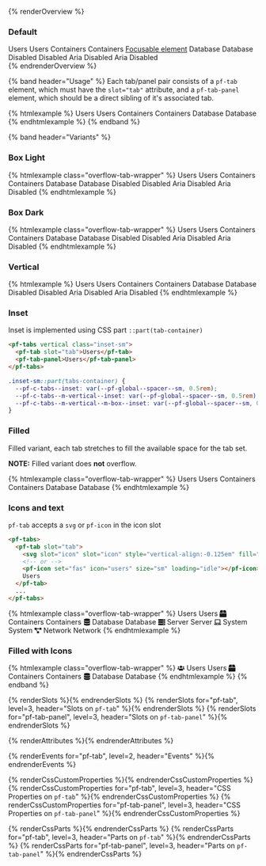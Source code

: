 <style>
  .overflow-tab-wrapper {
    width: 94vw;
  }
  @media screen and (min-width: 568px) {
    .overflow-tab-wrapper {
      width: auto;
    }
  }
</style>

{% renderOverview %}
  ### Default
  <div class="overflow-tab-wrapper">
    <pf-tabs>
      <pf-tab id="users" slot="tab">Users</pf-tab>
      <pf-tab-panel>Users</pf-tab-panel>
      <pf-tab slot="tab">Containers</pf-tab>
      <pf-tab-panel>Containers <a href="#">Focusable element</a></pf-tab-panel>
      <pf-tab slot="tab">Database</pf-tab>
      <pf-tab-panel>Database</pf-tab-panel>
      <pf-tab slot="tab" disabled>Disabled</pf-tab>
      <pf-tab-panel>Disabled</pf-tab-panel>
      <pf-tab slot="tab" aria-disabled="true">Aria Disabled</pf-tab>
      <pf-tab-panel>Aria Disabled</pf-tab-panel>
    </pf-tabs>
  </div>
{% endrenderOverview %}

{% band header="Usage" %}
  Each tab/panel pair consists of a `pf-tab` element, which must have the `slot="tab"` attribute, and a `pf-tab-panel` element, which should be a direct sibling of it's associated tab.

  {% htmlexample %}
  <pf-tabs>
    <pf-tab slot="tab">Users</pf-tab>
    <pf-tab-panel>Users</pf-tab-panel>
    <pf-tab slot="tab">Containers</pf-tab>
    <pf-tab-panel>Containers</pf-tab-panel>
    <pf-tab slot="tab">Database</pf-tab>
    <pf-tab-panel>Database</pf-tab-panel>
  </pf-tabs>
  {% endhtmlexample %}
{% endband %}

{% band header="Variants" %}
  ### Box Light
  {% htmlexample class="overflow-tab-wrapper" %}
  <pf-tabs box="light">
    <pf-tab slot="tab">Users</pf-tab>
    <pf-tab-panel>Users</pf-tab-panel>
    <pf-tab slot="tab">Containers</pf-tab>
    <pf-tab-panel>Containers</pf-tab-panel>
    <pf-tab slot="tab">Database</pf-tab>
    <pf-tab-panel>Database</pf-tab-panel>
    <pf-tab slot="tab" disabled>Disabled</pf-tab>
    <pf-tab-panel>Disabled</pf-tab-panel>
    <pf-tab slot="tab" aria-disabled="true">Aria Disabled</pf-tab>
    <pf-tab-panel>Aria Disabled</pf-tab-panel>
  </pf-tabs>
  {% endhtmlexample %}

  ### Box Dark
  {% htmlexample class="overflow-tab-wrapper" %}
  <pf-tabs box="dark">
    <pf-tab slot="tab">Users</pf-tab>
    <pf-tab-panel>Users</pf-tab-panel>
    <pf-tab slot="tab">Containers</pf-tab>
    <pf-tab-panel>Containers</pf-tab-panel>
    <pf-tab slot="tab">Database</pf-tab>
    <pf-tab-panel>Database</pf-tab-panel>
    <pf-tab slot="tab" disabled>Disabled</pf-tab>
    <pf-tab-panel>Disabled</pf-tab-panel>
    <pf-tab slot="tab" aria-disabled="true">Aria Disabled</pf-tab>
    <pf-tab-panel>Aria Disabled</pf-tab-panel>
  </pf-tabs>
  {% endhtmlexample %}

  ### Vertical
  {% htmlexample %}
  <pf-tabs vertical>
    <pf-tab slot="tab">Users</pf-tab>
    <pf-tab-panel>Users</pf-tab-panel>
    <pf-tab slot="tab">Containers</pf-tab>
    <pf-tab-panel>Containers</pf-tab-panel>
    <pf-tab slot="tab">Database</pf-tab>
    <pf-tab-panel>Database</pf-tab-panel>
    <pf-tab slot="tab" disabled>Disabled</pf-tab>
    <pf-tab-panel>Disabled</pf-tab-panel>
    <pf-tab slot="tab" aria-disabled="true">Aria Disabled</pf-tab>
    <pf-tab-panel>Aria Disabled</pf-tab-panel>
  </pf-tabs>
  {% endhtmlexample %}

  ### Inset
  Inset is implemented using CSS part `::part(tab-container)`

  ```html
  <pf-tabs vertical class="inset-sm">
    <pf-tab slot="tab">Users</pf-tab>
    <pf-tab-panel>Users</pf-tab-panel>
  </pf-tabs>
  ```
  ```css
  .inset-sm::part(tabs-container) {
    --pf-c-tabs--inset: var(--pf-global--spacer--sm, 0.5rem);
    --pf-c-tabs--m-vertical--inset: var(--pf-global--spacer--sm, 0.5rem);
    --pf-c-tabs--m-vertical--m-box--inset: var(--pf-global--spacer--sm, 0.5rem);
  }
  ```

  ### Filled

  Filled variant, each tab stretches to fill the available space for the tab
  set.

  **NOTE:**  Filled variant does **not** overflow.

  {% htmlexample class="overflow-tab-wrapper" %}
  <pf-tabs fill>
    <pf-tab slot="tab">Users</pf-tab>
    <pf-tab-panel>Users</pf-tab-panel>
    <pf-tab slot="tab">Containers</pf-tab>
    <pf-tab-panel>Containers</pf-tab-panel>
    <pf-tab slot="tab">Database</pf-tab>
    <pf-tab-panel>Database</pf-tab-panel>
  </pf-tabs>
  {% endhtmlexample %}

  ### Icons and text
  `pf-tab` accepts a `svg` or `pf-icon` in the icon slot

  ```html
  <pf-tabs>
    <pf-tab slot="tab">
      <svg slot="icon" slot="icon" style="vertical-align:-0.125em" fill="currentColor" height="1em" width="1em" viewBox="0 0 640 512" aria-hidden="true" role="img"><path d="M96 224c35.3 0 64-28.7 64-64s-28.7-64-64-64-64 28.7-64 64 28.7 64 64 64zm448 0c35.3 0 64-28.7 64-64s-28.7-64-64-64-64 28.7-64 64 28.7 64 64 64zm32 32h-64c-17.6 0-33.5 7.1-45.1 18.6 40.3 22.1 68.9 62 75.1 109.4h66c17.7 0 32-14.3 32-32v-32c0-35.3-28.7-64-64-64zm-256 0c61.9 0 112-50.1 112-112S381.9 32 320 32 208 82.1 208 144s50.1 112 112 112zm76.8 32h-8.3c-20.8 10-43.9 16-68.5 16s-47.6-6-68.5-16h-8.3C179.6 288 128 339.6 128 403.2V432c0 26.5 21.5 48 48 48h288c26.5 0 48-21.5 48-48v-28.8c0-63.6-51.6-115.2-115.2-115.2zm-223.7-13.4C161.5 263.1 145.6 256 128 256H64c-35.3 0-64 28.7-64 64v32c0 17.7 14.3 32 32 32h65.9c6.3-47.4 34.9-87.3 75.2-109.4z"></path></svg>
      <!-- or -->
      <pf-icon set="fas" icon="users" size="sm" loading="idle"></pf-icon>
      Users
    </pf-tab>
    ...
  </pf-tabs>
  ```

  {% htmlexample class="overflow-tab-wrapper" %}
  <pf-tabs>
    <pf-tab slot="tab">
      <pf-icon slot="icon" set="fas" icon="users" size="md" loading="idle"></pf-icon>
      Users
    </pf-tab>
    <pf-tab-panel>Users</pf-tab-panel>
    <pf-tab slot="tab">
      <svg slot="icon" style="vertical-align:-0.125em" fill="currentColor" height="1em" width="1em" viewBox="0 0 512 512" aria-hidden="true" role="img"><path d="M509.5 184.6L458.9 32.8C452.4 13.2 434.1 0 413.4 0H272v192h238.7c-.4-2.5-.4-5-1.2-7.4zM240 0H98.6c-20.7 0-39 13.2-45.5 32.8L2.5 184.6c-.8 2.4-.8 4.9-1.2 7.4H240V0zM0 224v240c0 26.5 21.5 48 48 48h416c26.5 0 48-21.5 48-48V224H0z"></path></svg>
      Containers
    </pf-tab>
    <pf-tab-panel>Containers</pf-tab-panel>
    <pf-tab slot="tab">
      <svg slot="icon" style="vertical-align:-0.125em" fill="currentColor" height="1em" width="1em" viewBox="0 0 448 512" aria-hidden="true" role="img"><path d="M448 73.143v45.714C448 159.143 347.667 192 224 192S0 159.143 0 118.857V73.143C0 32.857 100.333 0 224 0s224 32.857 224 73.143zM448 176v102.857C448 319.143 347.667 352 224 352S0 319.143 0 278.857V176c48.125 33.143 136.208 48.572 224 48.572S399.874 209.143 448 176zm0 160v102.857C448 479.143 347.667 512 224 512S0 479.143 0 438.857V336c48.125 33.143 136.208 48.572 224 48.572S399.874 369.143 448 336z"></path></svg>
      Database
    </pf-tab>
    <pf-tab-panel>Database</pf-tab-panel>
    <pf-tab slot="tab">
      <svg slot="icon" style="vertical-align:-0.125em" fill="currentColor" height="1em" width="1em" viewBox="0 0 512 512" aria-hidden="true" role="img"><path d="M480 160H32c-17.673 0-32-14.327-32-32V64c0-17.673 14.327-32 32-32h448c17.673 0 32 14.327 32 32v64c0 17.673-14.327 32-32 32zm-48-88c-13.255 0-24 10.745-24 24s10.745 24 24 24 24-10.745 24-24-10.745-24-24-24zm-64 0c-13.255 0-24 10.745-24 24s10.745 24 24 24 24-10.745 24-24-10.745-24-24-24zm112 248H32c-17.673 0-32-14.327-32-32v-64c0-17.673 14.327-32 32-32h448c17.673 0 32 14.327 32 32v64c0 17.673-14.327 32-32 32zm-48-88c-13.255 0-24 10.745-24 24s10.745 24 24 24 24-10.745 24-24-10.745-24-24-24zm-64 0c-13.255 0-24 10.745-24 24s10.745 24 24 24 24-10.745 24-24-10.745-24-24-24zm112 248H32c-17.673 0-32-14.327-32-32v-64c0-17.673 14.327-32 32-32h448c17.673 0 32 14.327 32 32v64c0 17.673-14.327 32-32 32zm-48-88c-13.255 0-24 10.745-24 24s10.745 24 24 24 24-10.745 24-24-10.745-24-24-24zm-64 0c-13.255 0-24 10.745-24 24s10.745 24 24 24 24-10.745 24-24-10.745-24-24-24z"></path></svg>
      Server
    </pf-tab>
    <pf-tab-panel>Server</pf-tab-panel>
    <pf-tab slot="tab">
      <svg slot="icon" style="vertical-align:-0.125em" fill="currentColor" height="1em" width="1em" viewBox="0 0 640 512" aria-hidden="true" role="img"><path d="M624 416H381.54c-.74 19.81-14.71 32-32.74 32H288c-18.69 0-33.02-17.47-32.77-32H16c-8.8 0-16 7.2-16 16v16c0 35.2 28.8 64 64 64h512c35.2 0 64-28.8 64-64v-16c0-8.8-7.2-16-16-16zM576 48c0-26.4-21.6-48-48-48H112C85.6 0 64 21.6 64 48v336h512V48zm-64 272H128V64h384v256z"></path></svg>
      System
    </pf-tab>
    <pf-tab-panel>System</pf-tab-panel>
    <pf-tab slot="tab">
      <svg slot="icon" style="vertical-align:-0.125em" fill="currentColor" height="1em" width="1em" viewBox="0 0 640 512" aria-hidden="true" role="img"><path d="M384 320H256c-17.67 0-32 14.33-32 32v128c0 17.67 14.33 32 32 32h128c17.67 0 32-14.33 32-32V352c0-17.67-14.33-32-32-32zM192 32c0-17.67-14.33-32-32-32H32C14.33 0 0 14.33 0 32v128c0 17.67 14.33 32 32 32h95.72l73.16 128.04C211.98 300.98 232.4 288 256 288h.28L192 175.51V128h224V64H192V32zM608 0H480c-17.67 0-32 14.33-32 32v128c0 17.67 14.33 32 32 32h128c17.67 0 32-14.33 32-32V32c0-17.67-14.33-32-32-32z"></path></svg>
      Network
    </pf-tab>
    <pf-tab-panel>Network</pf-tab-panel>
  </pf-tabs>
  {% endhtmlexample %}

  ### Filled with Icons
  {% htmlexample class="overflow-tab-wrapper" %}
  <pf-tabs fill>
    <pf-tab slot="tab">
      <svg slot="icon" slot="icon" style="vertical-align:-0.125em" fill="currentColor" height="1em" width="1em" viewBox="0 0 640 512" aria-hidden="true" role="img"><path d="M96 224c35.3 0 64-28.7 64-64s-28.7-64-64-64-64 28.7-64 64 28.7 64 64 64zm448 0c35.3 0 64-28.7 64-64s-28.7-64-64-64-64 28.7-64 64 28.7 64 64 64zm32 32h-64c-17.6 0-33.5 7.1-45.1 18.6 40.3 22.1 68.9 62 75.1 109.4h66c17.7 0 32-14.3 32-32v-32c0-35.3-28.7-64-64-64zm-256 0c61.9 0 112-50.1 112-112S381.9 32 320 32 208 82.1 208 144s50.1 112 112 112zm76.8 32h-8.3c-20.8 10-43.9 16-68.5 16s-47.6-6-68.5-16h-8.3C179.6 288 128 339.6 128 403.2V432c0 26.5 21.5 48 48 48h288c26.5 0 48-21.5 48-48v-28.8c0-63.6-51.6-115.2-115.2-115.2zm-223.7-13.4C161.5 263.1 145.6 256 128 256H64c-35.3 0-64 28.7-64 64v32c0 17.7 14.3 32 32 32h65.9c6.3-47.4 34.9-87.3 75.2-109.4z"></path></svg>
      Users
    </pf-tab>
    <pf-tab-panel>Users</pf-tab-panel>
    <pf-tab slot="tab">
      <svg slot="icon" style="vertical-align:-0.125em" fill="currentColor" height="1em" width="1em" viewBox="0 0 512 512" aria-hidden="true" role="img"><path d="M509.5 184.6L458.9 32.8C452.4 13.2 434.1 0 413.4 0H272v192h238.7c-.4-2.5-.4-5-1.2-7.4zM240 0H98.6c-20.7 0-39 13.2-45.5 32.8L2.5 184.6c-.8 2.4-.8 4.9-1.2 7.4H240V0zM0 224v240c0 26.5 21.5 48 48 48h416c26.5 0 48-21.5 48-48V224H0z"></path></svg>
      Containers
    </pf-tab>
    <pf-tab-panel>Containers</pf-tab-panel>
    <pf-tab slot="tab">
      <svg slot="icon" style="vertical-align:-0.125em" fill="currentColor" height="1em" width="1em" viewBox="0 0 448 512" aria-hidden="true" role="img"><path d="M448 73.143v45.714C448 159.143 347.667 192 224 192S0 159.143 0 118.857V73.143C0 32.857 100.333 0 224 0s224 32.857 224 73.143zM448 176v102.857C448 319.143 347.667 352 224 352S0 319.143 0 278.857V176c48.125 33.143 136.208 48.572 224 48.572S399.874 209.143 448 176zm0 160v102.857C448 479.143 347.667 512 224 512S0 479.143 0 438.857V336c48.125 33.143 136.208 48.572 224 48.572S399.874 369.143 448 336z"></path></svg>
      Database
    </pf-tab>
    <pf-tab-panel>Database</pf-tab-panel>
  </pf-tabs>
  {% endhtmlexample %}
{% endband %}

{% renderSlots %}{% endrenderSlots %}
{% renderSlots for="pf-tab", level=3, header="Slots on `pf-tab`" %}{% endrenderSlots %}
{% renderSlots for="pf-tab-panel", level=3, header="Slots on `pf-tab-panel`" %}{% endrenderSlots %}

{% renderAttributes %}{% endrenderAttributes %}

{% renderEvents for="pf-tab", level=2, header="Events" %}{% endrenderEvents %}

{% renderCssCustomProperties %}{% endrenderCssCustomProperties %}
{% renderCssCustomProperties for="pf-tab", level=3, header="CSS Properties on `pf-tab`" %}{% endrenderCssCustomProperties %}
{% renderCssCustomProperties for="pf-tab-panel", level=3, header="CSS Properties on `pf-tab-panel`" %}{% endrenderCssCustomProperties %}

{% renderCssParts %}{% endrenderCssParts %}
{% renderCssParts for="pf-tab", level=3, header="Parts on `pf-tab`" %}{% endrenderCssParts %}
{% renderCssParts for="pf-tab-panel", level=3, header="Parts on `pf-tab-panel`" %}{% endrenderCssParts %}
